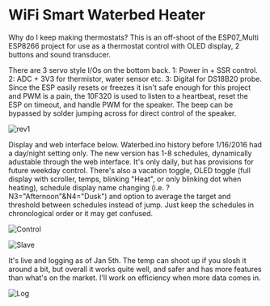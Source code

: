 # WiFi Smart Waterbed Heater
Why do I keep making thermostats?  This is an off-shoot of the ESP07_Multi ESP8266 project for use as a thermostat control with OLED display, 2 buttons and sound transducer.

There are 3 servo style I/Os on the bottom back. 1: Power in + SSR control. 2: ADC + 3V3 for thermistor, water sensor etc. 3: Digital for DS18B20 probe.  Since the ESP easily resets or freezes it isn't safe enough for this project and PWM is a pain, the 10F320 is used to  listen to a heartbeat, reset the ESP on timeout, and handle PWM for the speaker.  The beep can be bypassed by solder jumping across for direct control of the speaker.  

![rev1](http://www.curioustech.net/images/waterbedr1.png)

Display and web interface below.  Waterbed.ino history before 1/16/2016 had a day/night setting only.  The new version has 1-8 schedules, dynamically adustable through the web interface.  It's only daily, but has provisions for future weekday control.  There's also a vacation toggle, OLED toggle (full display with scroller, temps, blinking "Heat", or only blinking dot when heating), schedule display name changing (i.e. ?N3="Afternoon"&N4="Dusk") and option to average the target and threshold between schedules instead of jump.  Just keep the schedules in chronological order or it may get confused.  

![Control](http://curioustech.net/images/wb_ui.png)


![Slave](http://curioustech.net/images/wb_slave.png)


It's live and logging as of Jan 5th.  The temp can shoot up if you slosh it around a bit, but overall it works quite well, and safer and has more features than what's on the market.  I'll work on efficiency when more data comes in.  

![Log](http://curioustech.net/images/wb_hist1.png)
